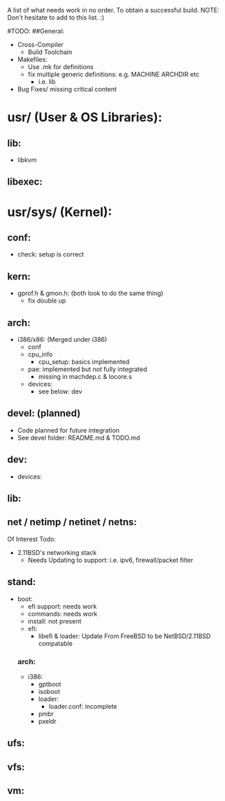 A list of what needs work in no order. To obtain a successful build.
NOTE: Don't hesitate to add to this list. :)

#TODO:
##General:
- Cross-Compiler
	- Build Toolchain
- Makefiles:
	- Use .mk for definitions
	- fix multiple generic definitions: e.g. MACHINE ARCHDIR etc
		- i.e. lib
- Bug Fixes/ missing critical content

# usr/ (User & OS Libraries):
## lib:
- libkvm
		
## libexec:
		
# usr/sys/ (Kernel):
## conf:
- check: setup is correct

## kern:
- gprof.h & gmon.h: (both look to do the same thing)
	- fix double up
	
## arch:
- i386/x86: (Merged under i386)
	- conf
	- cpu_info
		- cpu_setup: basics implemented
	- pae: implemented but not fully integrated
		- missing in machdep.c & locore.s
	- devices: 
		- see below: dev

## devel: (planned)
- Code planned for future integration
- See devel folder: README.md & TODO.md

## dev:
- devices:

## lib:
	
## net / netimp / netinet / netns:
Of Interest Todo:
- 2.11BSD's networking stack
	- Needs Updating to support: i.e. ipv6, firewall/packet filter

## stand:
- boot:
	- efi support: needs work
	- commands: needs work
	- install: not present
	- efi:
		- libefi & loader: Update From FreeBSD to be NetBSD/2.11BSD compatable
	### arch:
	- i386: 			
		- gptboot
		- isoboot
		- loader:
			- loader.conf: incomplete
		- pmbr
		- pxeldr

## ufs:

## vfs:

## vm:

